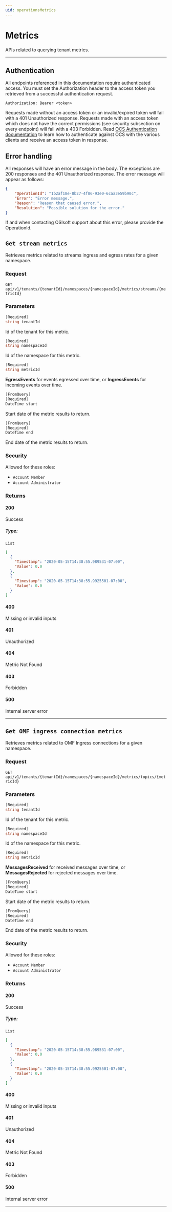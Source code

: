 ```yaml
---
uid: operationsMetrics
---
```


# Metrics

APIs related to querying tenant metrics.


***

## Authentication

All endpoints referenced in this documentation require authenticated access. You must set the Authorization header to the access token you retrieved from a successful authentication request.

`Authorization: Bearer <token>`

Requests made without an access token or an invalid/expired token will fail with a 401 Unauthorized response.
Requests made with an access token which does not have the correct permissions (see security subsection on every endpoint) will fail with a 403 Forbidden.
Read [OCS Authentication documentation](https://github.com/osisoft/OSI-Samples-OCS/tree/master/basic_samples/Authentication) to learn how to authenticate against OCS with the various clients and receive an access token in response.

## Error handling

All responses will have an error message in the body. The exceptions are 200 responses and the 401 Unauthorized response. The error message will appear as follows:

```json
{
    "OperationId": "1b2af18e-8b27-4f86-93e0-6caa3e59b90c", 
    "Error": "Error message.", 
    "Reason": "Reason that caused error.", 
    "Resolution": "Possible solution for the error." 
}
```

If and when contacting OSIsoft support about this error, please provide the OperationId.

## `Get stream metrics`

Retrieves metrics related to streams ingress and egress rates for a given namespace.

### Request

`GET api/v1/tenants/{tenantId}/namespaces/{namespaceId}/metrics/streams/{metricId}`

### Parameters

```csharp
[Required]
string tenantId
```

Id of the tenant for this metric.

```csharp
[Required]
string namespaceId
```

Id of the namespace for this metric.

```csharp
[Required]
string metricId
```

**EgressEvents** for events egressed over time, or **IngressEvents** for incoming events over time.

```csharp
[FromQuery]
[Required]
DateTime start
```

Start date of the metric results to return.

```csharp
[FromQuery]
[Required]
DateTime end
```

End date of the metric results to return.

### Security

Allowed for these roles:

- `Account Member`
- `Account Administrator`

### Returns

#### 200

Success

##### Type:

 `List`

```json
[
  {
    "Timestamp": "2020-05-15T14:38:55.989531-07:00",
    "Value": 0.0
  },
  {
    "Timestamp": "2020-05-15T14:38:55.9925501-07:00",
    "Value": 0.0
  }
]
```

#### 400

Missing or invalid inputs

#### 401

Unauthorized

#### 404

Metric Not Found

#### 403

Forbidden

#### 500

Internal server error
***

## `Get OMF ingress connection metrics`

Retrieves metrics related to OMF Ingress connections for a given namespace.

### Request

`GET api/v1/tenants/{tenantId}/namespaces/{namespaceId}/metrics/topics/{metricId}`

### Parameters

```csharp
[Required]
string tenantId
```

Id of the tenant for this metric.

```csharp
[Required]
string namespaceId
```

Id of the namespace for this metric.

```csharp
[Required]
string metricId
```

**MessagesReceived** for received messages over time, or **MessagesRejected** for rejected messages over time.

```csharp
[FromQuery]
[Required]
DateTime start
```

Start date of the metric results to return.

```csharp
[FromQuery]
[Required]
DateTime end
```

End date of the metric results to return.

### Security

Allowed for these roles:

- `Account Member`
- `Account Administrator`

### Returns

#### 200

Success

##### Type:

 `List`

```json
[
  {
    "Timestamp": "2020-05-15T14:38:55.989531-07:00",
    "Value": 0.0
  },
  {
    "Timestamp": "2020-05-15T14:38:55.9925501-07:00",
    "Value": 0.0
  }
]
```

#### 400

Missing or invalid inputs

#### 401

Unauthorized

#### 404

Metric Not Found

#### 403

Forbidden

#### 500

Internal server error

***
